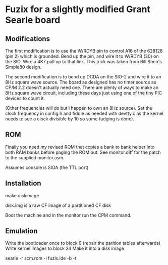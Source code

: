 # Fuzix for a slightly modified Grant Searle board

## Modifications

The first modification is to use the W/RDYB pin to control A16 of the 628128
(pin 2) which is grounded. Bend up the pin, and wire it to W/RDYB (30) on
the SIO. Wire a 4K7 pull up to that link. This trick was taken from Bill
Shen's Simple80 design.

The second modification is to bend up DCDA on the SIO-2 and wire it to an
8Hz square wave source. The board as designed has no timer source as CP/M
2.2 doesn't actually need one. There are plenty of ways to make an 8Hz
square wave circuit, including these days just using one of the tiny PIC
devices to count it.

(Other frequencies will do but I happen to own an 8Hz source). Set the
clock frequency in config.h and fiddle as needed with devtty.c as the
kernel needs to see a clock divisible by 10 so some fudging is done).

## ROM

Finally you need my revised ROM that copies a bank to bank helper into both
RAM banks before paging the ROM out. See monitor.diff for the patch to the
supplied monitor.asm.

Assumes console is SIOA (the TTL port)

## Installation

make diskimage

disk.img is a raw CF image of a partitioned CF disk

Boot the machine and in the monitor run the CPM command.


## Emulation

Write the bootloader once to block 0 (repair the parition tables afterwards)
Write kernel images to block 24
Make it into a disk image

searle -r scm.rom -i fuzix.ide -b -t 

